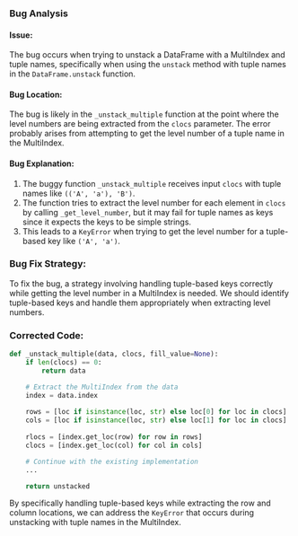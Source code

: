 ### Bug Analysis

#### Issue:
The bug occurs when trying to unstack a DataFrame with a MultiIndex and tuple names, specifically when using the `unstack` method with tuple names in the `DataFrame.unstack` function.

#### Bug Location:
The bug is likely in the `_unstack_multiple` function at the point where the level numbers are being extracted from the `clocs` parameter. The error probably arises from attempting to get the level number of a tuple name in the MultiIndex.

#### Bug Explanation:
1. The buggy function `_unstack_multiple` receives input `clocs` with tuple names like `(('A', 'a'), 'B')`.
2. The function tries to extract the level number for each element in `clocs` by calling `_get_level_number`, but it may fail for tuple names as keys since it expects the keys to be simple strings.
3. This leads to a `KeyError` when trying to get the level number for a tuple-based key like `('A', 'a')`.

### Bug Fix Strategy:
To fix the bug, a strategy involving handling tuple-based keys correctly while getting the level number in a MultiIndex is needed. We should identify tuple-based keys and handle them appropriately when extracting level numbers.

### Corrected Code:

```python
def _unstack_multiple(data, clocs, fill_value=None):
    if len(clocs) == 0:
        return data

    # Extract the MultiIndex from the data
    index = data.index
    
    rows = [loc if isinstance(loc, str) else loc[0] for loc in clocs]
    cols = [loc if isinstance(loc, str) else loc[1] for loc in clocs]
    
    rlocs = [index.get_loc(row) for row in rows]
    clocs = [index.get_loc(col) for col in cols]

    # Continue with the existing implementation
    ...

    return unstacked
```

By specifically handling tuple-based keys while extracting the row and column locations, we can address the `KeyError` that occurs during unstacking with tuple names in the MultiIndex.